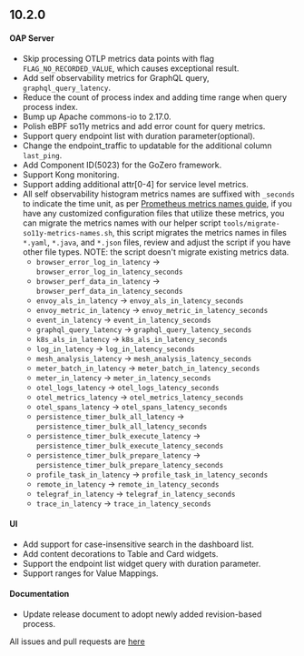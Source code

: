 ## 10.2.0

#### OAP Server

* Skip processing OTLP metrics data points with flag `FLAG_NO_RECORDED_VALUE`, which causes exceptional result.
* Add self observability metrics for GraphQL query, `graphql_query_latency`.
* Reduce the count of process index and adding time range when query process index.
* Bump up Apache commons-io to 2.17.0.
* Polish eBPF so11y metrics and add error count for query metrics.
* Support query endpoint list with duration parameter(optional).
* Change the endpoint_traffic to updatable for the additional column `last_ping`.
* Add Component ID(5023) for the GoZero framework.
* Support Kong monitoring.
* Support adding additional attr[0-4] for service level metrics.
* All self observability histogram metrics names are suffixed with `_seconds` to indicate the time unit, as per [Prometheus metrics names guide](https://prometheus.io/docs/practices/naming/),
  if you have any customized configuration files that utilize these metrics, you can migrate the metrics names with our helper script `tools/migrate-so11y-metrics-names.sh`,
  this script migrates the metrics names in files `*.yaml`, `*.java`, and `*.json` files, review and adjust the script if you have other file types.
  NOTE: the script doesn't migrate existing metrics data.
  * `browser_error_log_in_latency` -> `browser_error_log_in_latency_seconds`
  * `browser_perf_data_in_latency` -> `browser_perf_data_in_latency_seconds`
  * `envoy_als_in_latency` -> `envoy_als_in_latency_seconds`
  * `envoy_metric_in_latency` -> `envoy_metric_in_latency_seconds`
  * `event_in_latency` -> `event_in_latency_seconds`
  * `graphql_query_latency` -> `graphql_query_latency_seconds`
  * `k8s_als_in_latency` -> `k8s_als_in_latency_seconds`
  * `log_in_latency` -> `log_in_latency_seconds`
  * `mesh_analysis_latency` -> `mesh_analysis_latency_seconds`
  * `meter_batch_in_latency` -> `meter_batch_in_latency_seconds`
  * `meter_in_latency` -> `meter_in_latency_seconds`
  * `otel_logs_latency` -> `otel_logs_latency_seconds`
  * `otel_metrics_latency` -> `otel_metrics_latency_seconds`
  * `otel_spans_latency` -> `otel_spans_latency_seconds`
  * `persistence_timer_bulk_all_latency` -> `persistence_timer_bulk_all_latency_seconds`
  * `persistence_timer_bulk_execute_latency` -> `persistence_timer_bulk_execute_latency_seconds`
  * `persistence_timer_bulk_prepare_latency` -> `persistence_timer_bulk_prepare_latency_seconds`
  * `profile_task_in_latency` -> `profile_task_in_latency_seconds`
  * `remote_in_latency` -> `remote_in_latency_seconds`
  * `telegraf_in_latency` -> `telegraf_in_latency_seconds`
  * `trace_in_latency` -> `trace_in_latency_seconds`

#### UI

* Add support for case-insensitive search in the dashboard list.
* Add content decorations to Table and Card widgets.
* Support the endpoint list widget query with duration parameter.
* Support ranges for Value Mappings.

#### Documentation
* Update release document to adopt newly added revision-based process.

All issues and pull requests are [here](https://github.com/apache/skywalking/milestone/224?closed=1)
